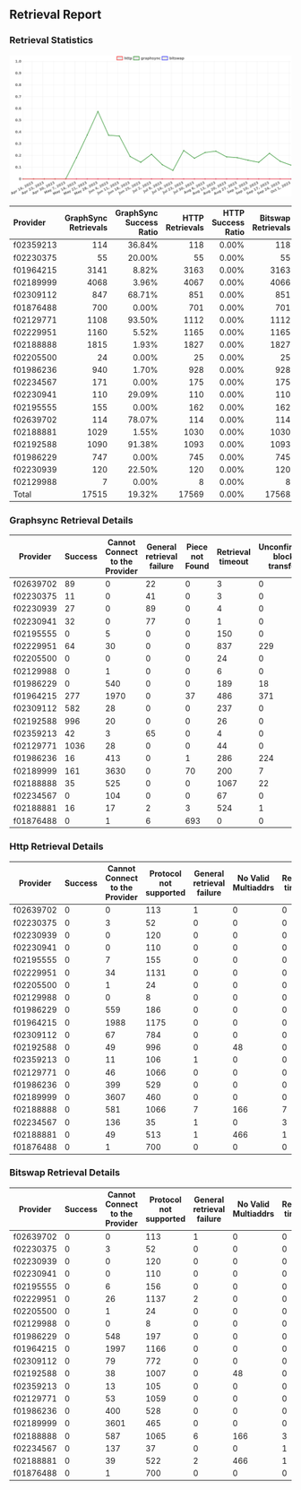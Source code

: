 ## Retrieval Report
### Retrieval Statistics
<img src="https://raw.githubusercontent.com/data-preservation-programs/filplus-checker-assets/main/filecoin-project/filecoin-plus-large-datasets/issues/1496/1696734554082.png"/>

| Provider  | GraphSync Retrievals | GraphSync Success Ratio | HTTP Retrievals | HTTP Success Ratio | Bitswap Retrievals | Bitswap Success Ratio |
| :-------- | -------------------: | ----------------------: | --------------: | -----------------: | -----------------: | --------------------: |
| f02359213 |                  114 |                  36.84% |             118 |              0.00% |                118 |                 0.00% |
| f02230375 |                   55 |                  20.00% |              55 |              0.00% |                 55 |                 0.00% |
| f01964215 |                 3141 |                   8.82% |            3163 |              0.00% |               3163 |                 0.00% |
| f02189999 |                 4068 |                   3.96% |            4067 |              0.00% |               4066 |                 0.00% |
| f02309112 |                  847 |                  68.71% |             851 |              0.00% |                851 |                 0.00% |
| f01876488 |                  700 |                   0.00% |             701 |              0.00% |                701 |                 0.00% |
| f02129771 |                 1108 |                  93.50% |            1112 |              0.00% |               1112 |                 0.00% |
| f02229951 |                 1160 |                   5.52% |            1165 |              0.00% |               1165 |                 0.00% |
| f02188888 |                 1815 |                   1.93% |            1827 |              0.00% |               1827 |                 0.00% |
| f02205500 |                   24 |                   0.00% |              25 |              0.00% |                 25 |                 0.00% |
| f01986236 |                  940 |                   1.70% |             928 |              0.00% |                928 |                 0.00% |
| f02234567 |                  171 |                   0.00% |             175 |              0.00% |                175 |                 0.00% |
| f02230941 |                  110 |                  29.09% |             110 |              0.00% |                110 |                 0.00% |
| f02195555 |                  155 |                   0.00% |             162 |              0.00% |                162 |                 0.00% |
| f02639702 |                  114 |                  78.07% |             114 |              0.00% |                114 |                 0.00% |
| f02188881 |                 1029 |                   1.55% |            1030 |              0.00% |               1030 |                 0.00% |
| f02192588 |                 1090 |                  91.38% |            1093 |              0.00% |               1093 |                 0.00% |
| f01986229 |                  747 |                   0.00% |             745 |              0.00% |                745 |                 0.00% |
| f02230939 |                  120 |                  22.50% |             120 |              0.00% |                120 |                 0.00% |
| f02129988 |                    7 |                   0.00% |               8 |              0.00% |                  8 |                 0.00% |
| Total     |                17515 |                  19.32% |           17569 |              0.00% |              17568 |                 0.00% |

### Graphsync Retrieval Details
| Provider  | Success | Cannot Connect to the Provider | General retrieval failure | Piece not Found | Retrieval timeout | Unconfirmed block transfer | No Valid Multiaddrs |
| --------- | ------- | ------------------------------ | ------------------------- | --------------- | ----------------- | -------------------------- | ------------------- |
| f02639702 | 89      | 0                              | 22                        | 0               | 3                 | 0                          | 0                   |
| f02230375 | 11      | 0                              | 41                        | 0               | 3                 | 0                          | 0                   |
| f02230939 | 27      | 0                              | 89                        | 0               | 4                 | 0                          | 0                   |
| f02230941 | 32      | 0                              | 77                        | 0               | 1                 | 0                          | 0                   |
| f02195555 | 0       | 5                              | 0                         | 0               | 150               | 0                          | 0                   |
| f02229951 | 64      | 30                             | 0                         | 0               | 837               | 229                        | 0                   |
| f02205500 | 0       | 0                              | 0                         | 0               | 24                | 0                          | 0                   |
| f02129988 | 0       | 1                              | 0                         | 0               | 6                 | 0                          | 0                   |
| f01986229 | 0       | 540                            | 0                         | 0               | 189               | 18                         | 0                   |
| f01964215 | 277     | 1970                           | 0                         | 37              | 486               | 371                        | 0                   |
| f02309112 | 582     | 28                             | 0                         | 0               | 237               | 0                          | 0                   |
| f02192588 | 996     | 20                             | 0                         | 0               | 26                | 0                          | 48                  |
| f02359213 | 42      | 3                              | 65                        | 0               | 4                 | 0                          | 0                   |
| f02129771 | 1036    | 28                             | 0                         | 0               | 44                | 0                          | 0                   |
| f01986236 | 16      | 413                            | 0                         | 1               | 286               | 224                        | 0                   |
| f02189999 | 161     | 3630                           | 0                         | 70              | 200               | 7                          | 0                   |
| f02188888 | 35      | 525                            | 0                         | 0               | 1067              | 22                         | 166                 |
| f02234567 | 0       | 104                            | 0                         | 0               | 67                | 0                          | 0                   |
| f02188881 | 16      | 17                             | 2                         | 3               | 524               | 1                          | 466                 |
| f01876488 | 0       | 1                              | 6                         | 693             | 0                 | 0                          | 0                   |

### Http Retrieval Details
| Provider  | Success | Cannot Connect to the Provider | Protocol not supported | General retrieval failure | No Valid Multiaddrs | Retrieval timeout |
| --------- | ------- | ------------------------------ | ---------------------- | ------------------------- | ------------------- | ----------------- |
| f02639702 | 0       | 0                              | 113                    | 1                         | 0                   | 0                 |
| f02230375 | 0       | 3                              | 52                     | 0                         | 0                   | 0                 |
| f02230939 | 0       | 0                              | 120                    | 0                         | 0                   | 0                 |
| f02230941 | 0       | 0                              | 110                    | 0                         | 0                   | 0                 |
| f02195555 | 0       | 7                              | 155                    | 0                         | 0                   | 0                 |
| f02229951 | 0       | 34                             | 1131                   | 0                         | 0                   | 0                 |
| f02205500 | 0       | 1                              | 24                     | 0                         | 0                   | 0                 |
| f02129988 | 0       | 0                              | 8                      | 0                         | 0                   | 0                 |
| f01986229 | 0       | 559                            | 186                    | 0                         | 0                   | 0                 |
| f01964215 | 0       | 1988                           | 1175                   | 0                         | 0                   | 0                 |
| f02309112 | 0       | 67                             | 784                    | 0                         | 0                   | 0                 |
| f02192588 | 0       | 49                             | 996                    | 0                         | 48                  | 0                 |
| f02359213 | 0       | 11                             | 106                    | 1                         | 0                   | 0                 |
| f02129771 | 0       | 46                             | 1066                   | 0                         | 0                   | 0                 |
| f01986236 | 0       | 399                            | 529                    | 0                         | 0                   | 0                 |
| f02189999 | 0       | 3607                           | 460                    | 0                         | 0                   | 0                 |
| f02188888 | 0       | 581                            | 1066                   | 7                         | 166                 | 7                 |
| f02234567 | 0       | 136                            | 35                     | 1                         | 0                   | 3                 |
| f02188881 | 0       | 49                             | 513                    | 1                         | 466                 | 1                 |
| f01876488 | 0       | 1                              | 700                    | 0                         | 0                   | 0                 |

### Bitswap Retrieval Details
| Provider  | Success | Cannot Connect to the Provider | Protocol not supported | General retrieval failure | No Valid Multiaddrs | Retrieval timeout |
| --------- | ------- | ------------------------------ | ---------------------- | ------------------------- | ------------------- | ----------------- |
| f02639702 | 0       | 0                              | 113                    | 1                         | 0                   | 0                 |
| f02230375 | 0       | 3                              | 52                     | 0                         | 0                   | 0                 |
| f02230939 | 0       | 0                              | 120                    | 0                         | 0                   | 0                 |
| f02230941 | 0       | 0                              | 110                    | 0                         | 0                   | 0                 |
| f02195555 | 0       | 6                              | 156                    | 0                         | 0                   | 0                 |
| f02229951 | 0       | 26                             | 1137                   | 2                         | 0                   | 0                 |
| f02205500 | 0       | 1                              | 24                     | 0                         | 0                   | 0                 |
| f02129988 | 0       | 0                              | 8                      | 0                         | 0                   | 0                 |
| f01986229 | 0       | 548                            | 197                    | 0                         | 0                   | 0                 |
| f01964215 | 0       | 1997                           | 1166                   | 0                         | 0                   | 0                 |
| f02309112 | 0       | 79                             | 772                    | 0                         | 0                   | 0                 |
| f02192588 | 0       | 38                             | 1007                   | 0                         | 48                  | 0                 |
| f02359213 | 0       | 13                             | 105                    | 0                         | 0                   | 0                 |
| f02129771 | 0       | 53                             | 1059                   | 0                         | 0                   | 0                 |
| f01986236 | 0       | 400                            | 528                    | 0                         | 0                   | 0                 |
| f02189999 | 0       | 3601                           | 465                    | 0                         | 0                   | 0                 |
| f02188888 | 0       | 587                            | 1065                   | 6                         | 166                 | 3                 |
| f02234567 | 0       | 137                            | 37                     | 0                         | 0                   | 1                 |
| f02188881 | 0       | 39                             | 522                    | 2                         | 466                 | 1                 |
| f01876488 | 0       | 1                              | 700                    | 0                         | 0                   | 0                 |
